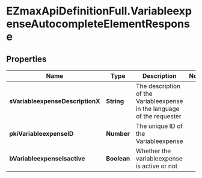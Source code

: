 # EZmaxApiDefinitionFull.VariableexpenseAutocompleteElementResponse

## Properties

Name | Type | Description | Notes
------------ | ------------- | ------------- | -------------
**sVariableexpenseDescriptionX** | **String** | The description of the Variableexpense in the language of the requester | 
**pkiVariableexpenseID** | **Number** | The unique ID of the Variableexpense | 
**bVariableexpenseIsactive** | **Boolean** | Whether the variableexpense is active or not | 


